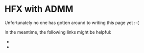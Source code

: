 # HFX with ADMM

Unfortunately no one has gotten around to writing this page yet :-(

In the meantime, the following links might be helpful:

- [](#Guidon2009)
- [](#Guidon2010)
